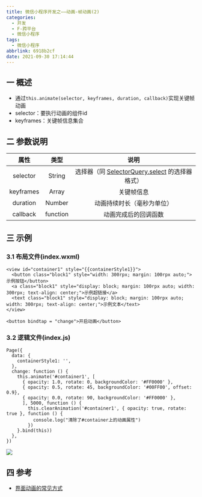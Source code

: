 ```yaml
---
title: 微信小程序开发之——动画-帧动画(2)
categories:
  - 开发
  - F-跨平台
  - 微信小程序
tags:
  - 微信小程序
abbrlink: 6918b2cf
date: 2021-09-30 17:14:44
---
```

## 一 概述

* 通过`this.animate(selector, keyframes, duration, callback)`实现关键帧动画
* selector：要执行动画的组件id
* keyframes：关键帧信息集合

<!--more-->

## 二 参数说明

|   属性    |   类型   |                             说明                             |
| :-------: | :------: | :----------------------------------------------------------: |
| selector  |  String  | 选择器（同 [SelectorQuery.select](https://developers.weixin.qq.com/miniprogram/dev/api/wxml/SelectorQuery.select.html) 的选择器格式） |
| keyframes |  Array   |                          关键帧信息                          |
| duration  |  Number  |                  动画持续时长（毫秒为单位）                  |
| callback  | function |                     动画完成后的回调函数                     |

## 三 示例

### 3.1 布局文件(index.wxml)

```
<view id="container1" style="{{containerStyle1}}">
  <button class="block1" style="width: 300rpx; margin: 100rpx auto;">示例按钮</button>
  <a class="block1" style="display: block; margin: 100rpx auto; width: 300rpx; text-align: center;">示例超链接</a>
  <text class="block1" style="display: block; margin: 100rpx auto; width: 300rpx; text-align: center;">示例文本</text>
</view>

<button bindtap = "change">开启动画</button>
```

### 3.2 逻辑文件(index.js)

```
Page({
  data: {
    containerStyle1: '',
  },
  change: function () {
    this.animate('#container1', [
      { opacity: 1.0, rotate: 0, backgroundColor: '#FF0000' },
      { opacity: 0.5, rotate: 45, backgroundColor: '#00FF00', offset: 0.9},
      { opacity: 0.0, rotate: 90, backgroundColor: '#FF0000' },
      ], 5000, function () {
        this.clearAnimation('#container1', { opacity: true, rotate: true }, function () {
          console.log("清除了#container上的动画属性")
        })
    }.bind(this))
  },
})
```

![][1]

## 四 参考

* [界面动画的常见方式](https://developers.weixin.qq.com/miniprogram/dev/framework/view/animation.html)


[1]:https://cdn.jsdelivr.net/gh/pgzxc/cdn@master/blog-wechat/wechat-animate-keyframes.gif